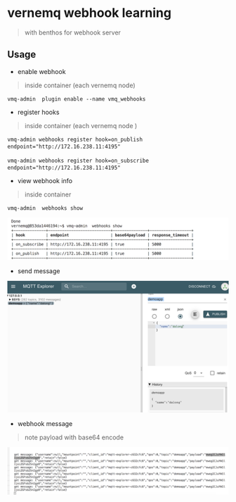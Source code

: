 # vernemq webhook learning

> with benthos for webhook server

## Usage

* enable webhook

> inside container (each vernemq node)

```code
vmq-admin  plugin enable --name vmq_webhooks
```

* register hooks

> inside container (each vernemq node )

```code
vmq-admin webhooks register hook=on_publish endpoint="http://172.16.238.11:4195"

vmq-admin webhooks register hook=on_subscribe endpoint="http://172.16.238.11:4195"
```

* view webhook info

> inside container

```code
vmq-admin  webhooks show
```

![images](./images/WX20201128-191101@2x.png)

* send message

![images](./images/WX20201128-190734@2x.png)

* webhook message

>  note payload with base64 encode


![images](./images/WX20201128-190750@2x.png)
